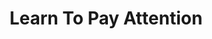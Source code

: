 ---
title: "Learn To Pay Attention"
year: 2018
pdf_url: "http://www.robots.ox.ac.uk/~tvg/publications/2018/LearnToPayAttention_v5.pdf"
category: "vision"
author_list: "Saumya Jetley, Nicholas A. Lord, Namhoon Lee, Philip H.S. Torr"
grant: "MURI"
pub_in: "International Conference on Learning Representations (ICLR)"
---